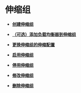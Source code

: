# 伸缩组<a name="as_01_0100"></a>

-   **[创建伸缩组](创建伸缩组.md)**  

-   **[（可选）添加负载均衡器到伸缩组](（可选）添加负载均衡器到伸缩组.md)**  

-   **[更换伸缩组的伸缩配置](更换伸缩组的伸缩配置.md)**  

-   **[启用伸缩组](启用伸缩组.md)**  

-   **[停用伸缩组](停用伸缩组.md)**  

-   **[修改伸缩组](修改伸缩组.md)**  

-   **[删除伸缩组](删除伸缩组.md)**  


